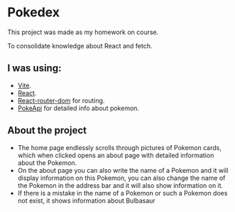 # Pokedex

This project was made as my homework on course.<br>

To consolidate knowledge about React and fetch.
## I was using:
- [Vite](https://vitejs.dev/).
- [React](https://react.dev/).
- [React-router-dom](https://reactrouter.com/en/main) for routing.
- [PokeApi](https://pokeapi.co/) for detailed info about pokemon.
## About the project
- The home page endlessly scrolls through pictures of Pokemon cards, which when clicked opens an about page with detailed information about the Pokemon.
- On the about page you can also write the name of a Pokemon and it will display information on this Pokemon, you can also change the name of the Pokemon in the address bar and it will also show information on it.
- If there is a mistake in the name of a Pokemon or such a Pokemon does not exist, it shows information about Bulbasaur
